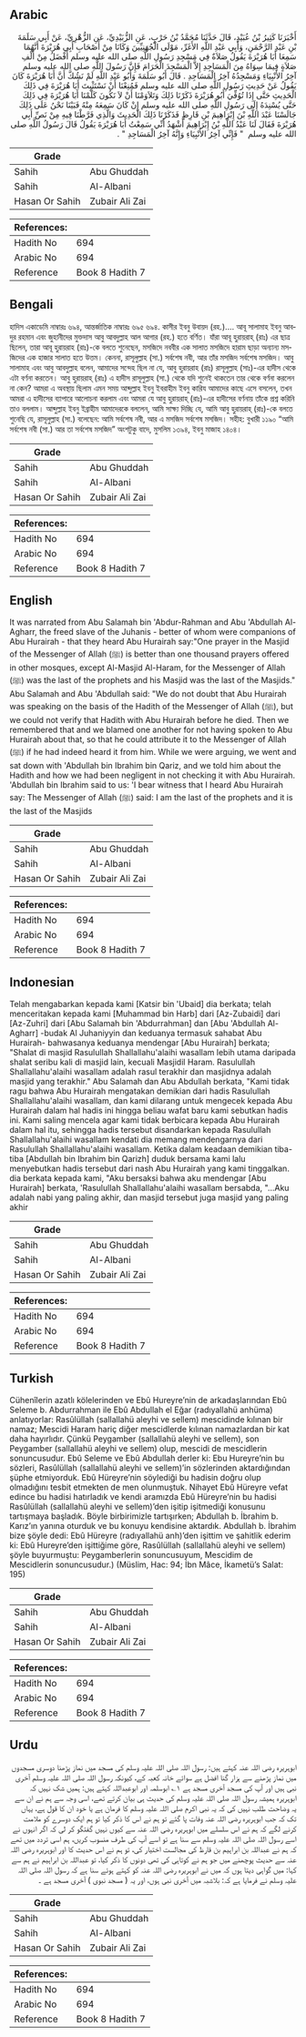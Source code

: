 ## Arabic


<div dir="rtl" lang="ar" style={{fontSize:'larger',backgroundColor:'#f8f9fa',padding:20}}>
أَخْبَرَنَا كَثِيرُ بْنُ عُبَيْدٍ، قَالَ حَدَّثَنَا مُحَمَّدُ بْنُ حَرْبٍ، عَنِ الزُّبَيْدِيِّ، عَنِ الزُّهْرِيِّ، عَنْ أَبِي سَلَمَةَ بْنِ عَبْدِ الرَّحْمَنِ، وَأَبِي عَبْدِ اللَّهِ الأَغَرِّ، مَوْلَى الْجُهَنِيِّينَ وَكَانَا مِنْ أَصْحَابِ أَبِي هُرَيْرَةَ أَنَّهُمَا سَمِعَا أَبَا هُرَيْرَةَ يَقُولُ صَلاَةٌ فِي مَسْجِدِ رَسُولِ اللَّهِ صلى الله عليه وسلم أَفْضَلُ مِنْ أَلْفِ صَلاَةٍ فِيمَا سِوَاهُ مِنَ الْمَسَاجِدِ إِلاَّ الْمَسْجِدَ الْحَرَامَ فَإِنَّ رَسُولَ اللَّهِ صلى الله عليه وسلم آخِرُ الأَنْبِيَاءِ وَمَسْجِدُهُ آخِرُ الْمَسَاجِدِ ‏.‏ قَالَ أَبُو سَلَمَةَ وَأَبُو عَبْدِ اللَّهِ لَمْ نَشُكَّ أَنَّ أَبَا هُرَيْرَةَ كَانَ يَقُولُ عَنْ حَدِيثِ رَسُولِ اللَّهِ صلى الله عليه وسلم فَمُنِعْنَا أَنْ نَسْتَثْبِتَ أَبَا هُرَيْرَةَ فِي ذَلِكَ الْحَدِيثِ حَتَّى إِذَا تُوُفِّيَ أَبُو هُرَيْرَةَ ذَكَرْنَا ذَلِكَ وَتَلاَوَمْنَا أَنْ لاَ نَكُونَ كَلَّمْنَا أَبَا هُرَيْرَةَ فِي ذَلِكَ حَتَّى يُسْنِدَهُ إِلَى رَسُولِ اللَّهِ صلى الله عليه وسلم إِنْ كَانَ سَمِعَهُ مِنْهُ فَبَيْنَا نَحْنُ عَلَى ذَلِكَ جَالَسْنَا عَبْدَ اللَّهِ بْنَ إِبْرَاهِيمَ بْنِ قَارِظٍ فَذَكَرْنَا ذَلِكَ الْحَدِيثَ وَالَّذِي فَرَّطْنَا فِيهِ مِنْ نَصِّ أَبِي هُرَيْرَةَ فَقَالَ لَنَا عَبْدُ اللَّهِ بْنُ إِبْرَاهِيمَ أَشْهَدُ أَنِّي سَمِعْتُ أَبَا هُرَيْرَةَ يَقُولُ قَالَ رَسُولُ اللَّهِ صلى الله عليه وسلم ‏ "‏ فَإِنِّي آخِرُ الأَنْبِيَاءِ وَإِنَّهُ آخِرُ الْمَسَاجِدِ ‏"‏ ‏.‏
</div>
<div style={{backgroundColor:'#f8f9fa',padding:20, marginBottom: 10}}><table> <thead> <tr> <th>Grade</th> <th></th> </tr> </thead> <tbody> <tr><td>Sahih</td><td>Abu Ghuddah</td></tr><tr><td>Sahih</td><td>Al-Albani</td></tr><tr><td>Hasan Or Sahih</td><td>Zubair Ali Zai</td></tr></tbody></table><table> <thead> <tr> <th>References:</th> <th></th> </tr> </thead> <tbody><tr><td>Hadith No</td><td>694</td></tr><tr><td>Arabic No</td><td>694</td></tr><tr><td>Reference</td><td>Book 8 Hadith 7</td></tr></tbody></table></div>

## Bengali


<div dir="ltr" lang="bn" style={{fontSize:'larger',backgroundColor:'#f8f9fa',padding:20}}>
হাদিস একাডেমি নাম্বারঃ ৬৯৪, আন্তর্জাতিক নাম্বারঃ ৬৯৫ ৬৯৪. কাসীর ইবনু উবায়দ (রহ.)…. আবূ সালামাহ ইবনু আবদুর রহমান এবং জুহানীদের মুক্তদাস আবু আবদুল্লাহ আল আগার (রহ.) হতে বর্ণিত। যাঁরা আবূ হুরায়রাহ্ (রাঃ) এর ছাত্র ছিলেন, তারা আবূ হুরায়রাহ (রাঃ)-কে বলতে শুনেছেন, মসজিদে নববীর এক সালাত মসজিদে হারাম ছাড়া অন্যান্য মসজিদের এক হাজার সালাত হতে উত্তম। কেননা, রাসূলুল্লাহ (সা.) সর্বশেষ নবী, আর তাঁর মসজিদ সর্বশেষ মসজিদ। আবু সালামাহ এবং আবু আবদুল্লাহ বলেন, আমাদের সন্দেহ ছিল না যে, আবু হুরায়রাহ (রাঃ) রাসূলুল্লাহ (সাঃ)-এর হাদীস থেকে এটা বর্ণনা করতেন। আবু হুরায়রাহ্ (রাঃ) এ হাদীস রাসূলুল্লাহ (সা.) থেকে যদি শুনেই থাকতেন তার থেকে বর্ণনা করলেন না কেন? আমরা এ অবস্থায় ছিলাম এমন সময় আব্দুল্লাহ ইবনু ইবরাহীম ইবনু কারিয আমাদের কাছে এসে বসলেন, তখন আমরা এ হাদীসের ব্যাপারে আলোচনা করলাম এবং আমরা যে আবু হুরায়রাহ্ (রাঃ)-এর হাদীসের বর্ণনায় তাঁকে প্রশ্ন করিনি তাও বললাম। আব্দুল্লাহ ইবনু ইব্রাহীম আমাদেরকে বললেন, আমি সাক্ষ্য দিচ্ছি যে, আমি আবু হুরায়রাহ্ (রাঃ)-কে বলতে শুনেছি যে, রাসূলুল্লাহ (সা.) বলেছেন: আমি সর্বশেষ নবী, আর এ মসজিদ সর্বশেষ মসজিদ। সহীহ: বুখারী ১১৯০ “আমি সর্বশেষ নবী (সা.) আর তা সর্বশেষ মসজিদ” অংশটুকু বাদে, মুসলিম ১৩৯৪, ইবনু মাজাহ ১৪০৪।
</div>
<div style={{backgroundColor:'#f8f9fa',padding:20, marginBottom: 10}}><table> <thead> <tr> <th>Grade</th> <th></th> </tr> </thead> <tbody> <tr><td>Sahih</td><td>Abu Ghuddah</td></tr><tr><td>Sahih</td><td>Al-Albani</td></tr><tr><td>Hasan Or Sahih</td><td>Zubair Ali Zai</td></tr></tbody></table><table> <thead> <tr> <th>References:</th> <th></th> </tr> </thead> <tbody><tr><td>Hadith No</td><td>694</td></tr><tr><td>Arabic No</td><td>694</td></tr><tr><td>Reference</td><td>Book 8 Hadith 7</td></tr></tbody></table></div>

## English


<div dir="ltr" lang="en" style={{fontSize:'larger',backgroundColor:'#f8f9fa',padding:20}}>
It was narrated from Abu Salamah bin 'Abdur-Rahman and Abu 'Abdullah Al-Agharr, the freed slave of the Juhanis - better of whom were companions of Abu Hurairah - that they heard Abu Hurairah say:"One prayer in the Masjid of the Messenger of Allah (ﷺ) is better than one thousand prayers offered in other mosques, except Al-Masjid Al-Haram, for the Messenger of Allah (ﷺ) was the last of the prophets and his Masjid was the last of the Masjids." Abu Salamah and Abu 'Abdullah said: "We do not doubt that Abu Hurairah was speaking on the basis of the Hadith of the Messenger of Allah (ﷺ), but we could not verify that Hadith with Abu Hurairah before he died. Then we remembered that and we blamed one another for not having spoken to Abu Hurairah about that, so that he could attribute it to the Messenger of Allah (ﷺ) if he had indeed heard it from him. While we were arguing, we went and sat down with 'Abdullah bin Ibrahim bin Qariz, and we told him about the Hadith and how we had been negligent in not checking it with Abu Hurairah. 'Abdullah bin Ibrahim said to us: 'I bear witness that I heard Abu Hurairah say: The Messenger of Allah (ﷺ) said: I am the last of the prophets and it is the last of the Masjids
</div>
<div style={{backgroundColor:'#f8f9fa',padding:20, marginBottom: 10}}><table> <thead> <tr> <th>Grade</th> <th></th> </tr> </thead> <tbody> <tr><td>Sahih</td><td>Abu Ghuddah</td></tr><tr><td>Sahih</td><td>Al-Albani</td></tr><tr><td>Hasan Or Sahih</td><td>Zubair Ali Zai</td></tr></tbody></table><table> <thead> <tr> <th>References:</th> <th></th> </tr> </thead> <tbody><tr><td>Hadith No</td><td>694</td></tr><tr><td>Arabic No</td><td>694</td></tr><tr><td>Reference</td><td>Book 8 Hadith 7</td></tr></tbody></table></div>

## Indonesian


<div dir="ltr" lang="id" style={{fontSize:'larger',backgroundColor:'#f8f9fa',padding:20}}>
Telah mengabarkan kepada kami [Katsir bin 'Ubaid] dia berkata; telah menceritakan kepada kami [Muhammad bin Harb] dari [Az-Zubaidi] dari [Az-Zuhri] dari [Abu Salamah bin 'Abdurrahman] dan [Abu 'Abdullah Al-Agharr] -budak Al Juhaniyyin dan keduanya termasuk sahabat Abu Hurairah- bahwasanya keduanya mendengar [Abu Hurairah] berkata; "Shalat di masjid Rasulullah Shallallahu'alaihi wasallam lebih utama daripada shalat seribu kali di masjid lain, kecuali Masjidil Haram. Rasulullah Shallallahu'alaihi wasallam adalah rasul terakhir dan masjidnya adalah masjid yang terakhir." Abu Salamah dan Abu Abdullah berkata, "Kami tidak ragu bahwa Abu Hurairah mengatakan demikian dari hadis Rasulullah Shallallahu'alaihi wasallam, dan kami dilarang untuk mengecek kepada Abu Hurairah dalam hal hadis ini hingga beliau wafat baru kami sebutkan hadis ini. Kami saling mencela agar kami tidak berbicara kepada Abu Hurairah dalam hal itu, sehingga hadis tersebut disandarkan kepada Rasulullah Shallallahu'alaihi wasallam kendati dia memang mendengarnya dari Rasulullah Shallallahu'alaihi wasallam. Ketika dalam keadaan demikian tiba-tiba [Abdullah bin Ibrahim bin Qarizh] duduk bersama kami lalu menyebutkan hadis tersebut dari nash Abu Hurairah yang kami tinggalkan. dia berkata kepada kami, "Aku bersaksi bahwa aku mendengar [Abu Hurairah] berkata, 'Rasulullah Shallallahu'alaihi wasallam bersabda, "...Aku adalah nabi yang paling akhir, dan masjid tersebut juga masjid yang paling akhir
</div>
<div style={{backgroundColor:'#f8f9fa',padding:20, marginBottom: 10}}><table> <thead> <tr> <th>Grade</th> <th></th> </tr> </thead> <tbody> <tr><td>Sahih</td><td>Abu Ghuddah</td></tr><tr><td>Sahih</td><td>Al-Albani</td></tr><tr><td>Hasan Or Sahih</td><td>Zubair Ali Zai</td></tr></tbody></table><table> <thead> <tr> <th>References:</th> <th></th> </tr> </thead> <tbody><tr><td>Hadith No</td><td>694</td></tr><tr><td>Arabic No</td><td>694</td></tr><tr><td>Reference</td><td>Book 8 Hadith 7</td></tr></tbody></table></div>

## Turkish


<div dir="ltr" lang="tr" style={{fontSize:'larger',backgroundColor:'#f8f9fa',padding:20}}>
Cühenîlerin azatlı kölelerinden ve Ebû Hureyre’nin de arkadaşlarından Ebû Seleme b. Abdurrahman ile Ebû Abdullah el Eğar (radıyallahü anhüma) anlatıyorlar: Rasûlüllah (sallallahü aleyhi ve sellem) mescidinde kılınan bir namaz; Mescidi Haram hariç diğer mescidlerde kılınan namazlardan bir kat daha hayırlıdır. Çünkü Peygamber (sallallahü aleyhi ve sellem), son Peygamber (sallallahü aleyhi ve sellem) olup, mescidi de mescidlerin sonuncusudur. Ebû Seleme ve Ebû Abdullah derler ki: Ebu Hureyre’nin bu sözleri, Rasûlüllah (sallallahü aleyhi ve sellem)’in sözlerinden aktardığından şüphe etmiyorduk. Ebû Hüreyre’nin söylediği bu hadisin doğru olup olmadığını tesbit etmekten de men olunmuştuk. Nihayet Ebû Hüreyre vefat edince bu hadisi hatırladık ve kendi aramızda Ebû Hüreyre’nin bu hadisi Rasûlüllah (sallallahü aleyhi ve sellem)’den işitip işitmediği konusunu tartışmaya başladık. Böyle birbirimizle tartışırken; Abdullah b. İbrahim b. Karız’ın yanına oturduk ve bu konuyu kendisine aktardık. Abdullah b. İbrahim bize şöyle dedi: Ebû Hüreyre (radıyallahü anh)’den işittim ve şahitlik ederim ki: Ebû Hureyre’den işittiğime göre, Rasûlüllah (sallallahü aleyhi ve sellem) şöyle buyurmuştu: Peygamberlerin sonuncusuyum, Mescidim de Mescidlerin sonuncusudur.) (Müslim, Hac: 94; İbn Mâce, İkametü’s Salat: 195)
</div>
<div style={{backgroundColor:'#f8f9fa',padding:20, marginBottom: 10}}><table> <thead> <tr> <th>Grade</th> <th></th> </tr> </thead> <tbody> <tr><td>Sahih</td><td>Abu Ghuddah</td></tr><tr><td>Sahih</td><td>Al-Albani</td></tr><tr><td>Hasan Or Sahih</td><td>Zubair Ali Zai</td></tr></tbody></table><table> <thead> <tr> <th>References:</th> <th></th> </tr> </thead> <tbody><tr><td>Hadith No</td><td>694</td></tr><tr><td>Arabic No</td><td>694</td></tr><tr><td>Reference</td><td>Book 8 Hadith 7</td></tr></tbody></table></div>

## Urdu


<div dir="rtl" lang="ur" style={{fontSize:'larger',backgroundColor:'#f8f9fa',padding:20}}>
ابوہریرہ رضی اللہ عنہ کہتے ہیں: رسول اللہ صلی اللہ علیہ وسلم کی مسجد میں نماز پڑھنا دوسری مسجدوں میں نماز پڑھنے سے ہزار گنا افضل ہے سوائے خانہ کعبہ کے، کیونکہ رسول اللہ صلی اللہ علیہ وسلم آخری نبی ہیں اور آپ کی مسجد آخری مسجد ہے ۱؎ ابوسلمہ اور ابوعبداللہ کہتے ہیں: ہمیں شک نہیں کہ ابوہریرہ ہمیشہ رسول اللہ صلی اللہ علیہ وسلم کی حدیث ہی بیان کرتے تھے، اسی وجہ سے ہم نے ان سے یہ وضاحت طلب نہیں کی کہ یہ نبی اکرم صلی اللہ علیہ وسلم کا فرمان ہے یا خود ان کا قول ہے، یہاں تک کہ جب ابوہریرہ رضی اللہ عنہ وفات پا گئے تو ہم نے اس کا ذکر کیا تو ہم ایک دوسرے کو ملامت کرنے لگے کہ ہم نے اس سلسلے میں ابوہریرہ رضی اللہ عنہ سے کیوں نہیں گفتگو کر لی کہ اگر انہوں نے اسے رسول اللہ صلی اللہ علیہ وسلم سے سنا ہے تو اسے آپ کی طرف منسوب کریں، ہم اسی تردد میں تھے کہ ہم نے عبداللہ بن ابراہیم بن قارظ کی مجالست اختیار کی، تو ہم نے اس حدیث کا اور ابوہریرہ رضی اللہ عنہ سے حدیث پوچھنے میں جو ہم نے کوتاہی کی تھی دونوں کا ذکر کیا، تو عبداللہ بن ابراہیم نے ہم سے کہا: میں گواہی دیتا ہوں کہ میں نے ابوہریرہ رضی اللہ عنہ کو کہتے ہوئے سنا ہے کہ رسول اللہ صلی اللہ علیہ وسلم نے فرمایا ہے کہ: بلاشبہ میں آخری نبی ہوں، اور یہ ( مسجد نبوی ) آخری مسجد ہے ۔
</div>
<div style={{backgroundColor:'#f8f9fa',padding:20, marginBottom: 10}}><table> <thead> <tr> <th>Grade</th> <th></th> </tr> </thead> <tbody> <tr><td>Sahih</td><td>Abu Ghuddah</td></tr><tr><td>Sahih</td><td>Al-Albani</td></tr><tr><td>Hasan Or Sahih</td><td>Zubair Ali Zai</td></tr></tbody></table><table> <thead> <tr> <th>References:</th> <th></th> </tr> </thead> <tbody><tr><td>Hadith No</td><td>694</td></tr><tr><td>Arabic No</td><td>694</td></tr><tr><td>Reference</td><td>Book 8 Hadith 7</td></tr></tbody></table></div>